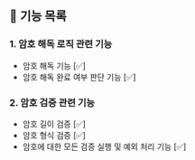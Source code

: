 ## 🚀 기능 목록

### 1. 암호 해독 로직 관련 기능
 * 암호 해독 기능 [✅]
 * 암호 해독 완료 여부 판단 기능 [✅]

### 2. 암호 검증 관련 기능
 * 암호 길이 검증 [✅] 
 * 암호 형식 검증 [✅]
 * 암호에 대한 모든 검증 실행 및 예외 처리 기능 [✅]